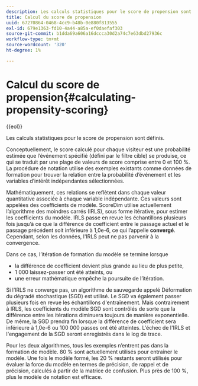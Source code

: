 ```yaml
---
description: Les calculs statistiques pour le score de propension sont définis.
title: Calcul du score de propension
uuid: 67270864-0468-4cc9-b48b-0e880f813555
exl-id: 679e1363-fd10-4a44-a85a-ef0daefaf303
source-git-commit: b1dda69a606a16dccca30d2a74c7e63dbd27936c
workflow-type: tm+mt
source-wordcount: '320'
ht-degree: 1%

---
```


# Calcul du score de propension{#calculating-propensity-scoring}

{{eol}}

Les calculs statistiques pour le score de propension sont définis.

Conceptuellement, le score calculé pour chaque visiteur est une probabilité estimée que l’événement spécifié (défini par le filtre cible) se produise, ce qui se traduit par une plage de valeurs de score comprise entre 0 et 100 %. La procédure de notation utilise des exemples existants comme données de formation pour trouver la relation entre la probabilité d’événement et les variables d’intérêt indépendantes sélectionnées.

Mathématiquement, ces relations se reflètent dans chaque valeur quantitative associée à chaque variable indépendante. Ces valeurs sont appelées des coefficients de modèle. ScoreDim utilise actuellement l’algorithme des moindres carrés (IRLS), sous forme itérative, pour estimer les coefficients du modèle. IRLS passe en revue les échantillons plusieurs fois jusqu’à ce que la différence de coefficient entre le passage actuel et le passage précédent soit inférieure à 1,0e-6, ce qui l’appelle **convergé**. Cependant, selon les données, l&#39;IRLS peut ne pas parvenir à la convergence.

Dans ce cas, l’itération de formation du modèle se termine lorsque

* la différence de coefficient devient plus grande au lieu de plus petite,
* 1 000 laissez-passer ont été atteints, ou
* une erreur mathématique empêche la poursuite de l’itération.

Si l’IRLS ne converge pas, un algorithme de sauvegarde appelé Déformation du dégradé stochastique (SGD) est utilisé. Le SGD va également passer plusieurs fois en revue les échantillons d&#39;entraînement. Mais contrairement à IRLS, les coefficients du modèle SGD sont contrôlés de sorte que la différence entre les itérations diminuera toujours de manière exponentielle. De même, la SGD prendra fin lorsque la différence de coefficient sera inférieure à 1,0e-6 ou 100 000 passes ont été atteintes. L&#39;échec de l&#39;IRLS et l&#39;engagement de la SGD seront enregistrés dans le log de trace.

Pour les deux algorithmes, tous les exemples n’entrent pas dans la formation de modèle. 80 % sont actuellement utilisés pour entraîner le modèle. Une fois le modèle formé, les 20 % restants seront utilisés pour évaluer la force du modèle en termes de précision, de rappel et de précision, calculés à partir de la matrice de confusion. Plus près de 100 %, plus le modèle de notation est efficace.
